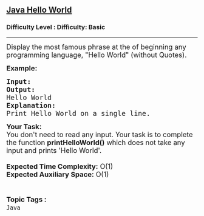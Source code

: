 <h2><a href="https://www.geeksforgeeks.org/problems/java-hello-world4004/1?page=2&difficulty=Basic&status=unsolved&sortBy=submissions">Java Hello World</a></h2><h3>Difficulty Level : Difficulty: Basic</h3><hr><div class="problems_problem_content__Xm_eO"><p><span style="font-size: 18px;">Display the most famous phrase at the of beginning any programming language, "Hello World" (without Quotes).</span></p>
<p><span style="font-size: 18px;"><strong>Example:</strong></span></p>
<pre><span style="font-size: 18px;"><strong>Input:
Output:
</strong>Hello World </span>
<span style="font-size: 18px;"><strong>Explanation:
</strong>Print Hello World on a single line.</span></pre>
<p><span style="font-size: 18px;"><strong>Your Task:&nbsp;&nbsp;</strong><br>You don't need to read any input. Your task is to complete the function <strong>printHelloWorld()</strong> which does not take any input and prints 'Hello World'.<br><br><strong>Expected Time Complexity:</strong> O(1)<br><strong>Expected Auxiliary Space:</strong> O(1)</span></p></div><br><p><span style=font-size:18px><strong>Topic Tags : </strong><br><code>Java</code>&nbsp;